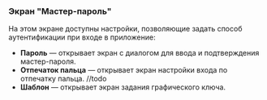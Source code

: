 ### Экран "Мастер-пароль"

На этом экране доступны настройки, позволяющие задать способ аутентификации при входе в приложение:
- **Пароль** — открывает экран с диалогом для ввода и подтверждения мастер-пароля.
- **Отпечаток пальца** — открывает экран настройки входа по отпечатку пальца. //todo
- **Шаблон** — открывает экран задания графического ключа.